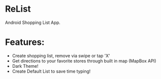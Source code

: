 # ReList

Android Shopping List App.

# Features:
* Create shopping list, remove via swipe or tap 'X'
* Get directions to your favorite stores through built in map (MapBox API)
* Dark Theme!
* Create Default List to save time typing!
